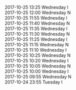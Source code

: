 2017-10-25 13:25 Wednesday  I  
2017-10-25 12:00 Wednesday  N  
2017-10-25 11:55 Wednesday  I  
2017-10-25 11:40 Wednesday  N  
2017-10-25 11:35 Wednesday  I  
2017-10-25 11:30 Wednesday  N  
2017-10-25 11:25 Wednesday  I  
2017-10-25 11:15 Wednesday  N  
2017-10-25 11:10 Wednesday  I  
2017-10-25 10:25 Wednesday  N  
2017-10-25 10:20 Wednesday  I  
2017-10-25 10:05 Wednesday  N  
2017-10-25 10:00 Wednesday  I  
2017-10-25 09:55 Wednesday  N  
2017-10-24 23:55 Tuesday  I  
